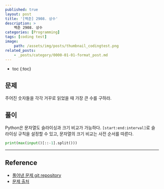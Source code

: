 ```yaml
---
published: true
layout: post
title: '[백준] 2908. 상수'
description: >
    백준 2908. 상수
categories: [Programming]
tags: [coding test]
image:
    path: /assets/img/posts/thumbnail_codingtest.png
related_posts:
    - _posts/category/0000-01-01-format_post.md
---
```

* toc
{:toc}

## 문제

주어진 숫자들을 각각 거꾸로 읽었을 때 가장 큰 수를 구하라.  

## 풀이

Python은 문자열도 슬라이싱과 크기 비교가 가능하다. `[start:end:interval]`로 슬라이싱 규칙을 설정할 수 있고, 문자열의 크기 비교는 사전 순서를 따른다.  

```python
print(max(input()[::-1].split()))
```

---
## Reference
- [풀어낸 문제 git repository](https://github.com/djccnt15/programming)
- [문제 출처](https://www.acmicpc.net/problem/2908)